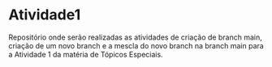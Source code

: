 # Atividade1
Repositório onde serão realizadas as atividades de criação de branch main, criação de um novo branch e a mescla do novo branch na branch main para a Atividade 1 da matéria de Tópicos Especiais.
